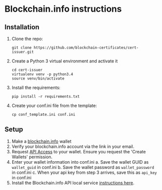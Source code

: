 # Blockchain.info instructions

## Installation

1. Clone the repo:

    ```
    git clone https://github.com/blockchain-certificates/cert-issuer.git
    ```
2. Create a Python 3 virtual environment and activate it
    ```
    cd cert-issuer
    virtualenv venv -p python3.4
    source venv/bin/activate
    ```
3. Install the requirements:

    ```
    pip install -r requirements.txt
    ```

4. Create your conf.ini file from the template:

    ```
    cp conf_template.ini conf.ini
    ```

## Setup

1. Make a [blockchain.info](http://blockchain.info) wallet
2. Verify your blockchain.info account via the link in your email.
3. Request [API Access](https://blockchain.info/api/api_create_code) to your wallet. Ensure you request the 'Create Wallets'
permission.
4. Enter your wallet information into conf.ini
    a. Save the wallet GUID as `wallet_guid` in conf.ini
    b. Save the wallet password as `wallet_password` in conf.ini
    c. When your api key from step 3 arrives, save this as `api_key` in conf.ini
5. Install the Blockchain.info API local service [instructions here](https://github.com/blockchain/service-my-wallet-v3).

